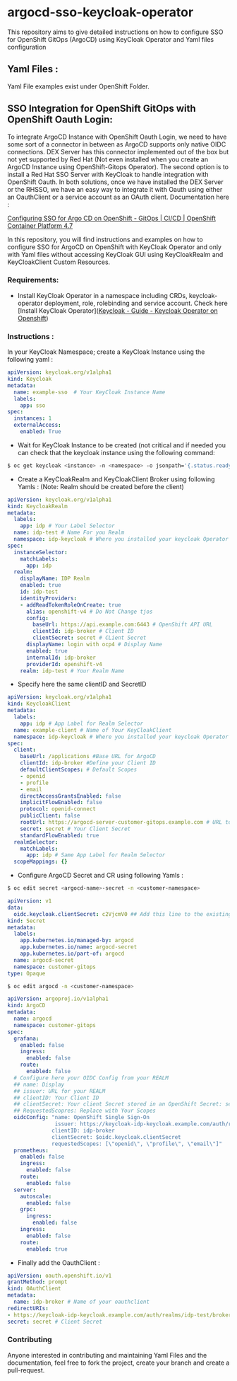 # argocd-sso-keycloak-operator
This repository aims to give detailed instructions on how to configure SSO for OpenShift GitOps (ArgoCD) using KeyCloak Operator and Yaml files configuration

## Yaml Files : 

Yaml File examples exist under OpenShift Folder.

## SSO Integration for OpenShift GitOps with OpenShift Oauth Login:

To integrate ArgoCD Instance with OpenShift Oauth Login, we need to have some sort of a connector in between as ArgoCD supports only native OIDC connections. DEX Server has this connector implemented out of the box but not yet supported by Red Hat (Not even installed when you create an ArgoCD Instance using OpenShift-Gitops Operator). The second option is to install a Red Hat SSO Server with KeyCloak to handle integration with OpenShift Oauth. In both solutions, once we have installed the DEX Server or the RHSSO, we have an easy way to integrate it with Oauth using either an OauthClient or a service account as an OAuth client. Documentation here :

[Configuring SSO for Argo CD on OpenShift - GitOps | CI/CD | OpenShift Container Platform 4.7](https://docs.openshift.com/container-platform/4.7/cicd/gitops/configuring-sso-for-argo-cd-on-openshift.html#registering-an-additional-oauth-client_configuring-sso-for-argo-cd-on-openshift)

In this repository, you will find instructions and examples on how to configure SSO for ArgoCD on OpenShift with KeyCloak Operator and only with Yaml files without accessing KeyCloak GUI using KeyCloakRealm and KeyCloakClient Custom Resources. 

### Requirements:

* Install KeyCloak Operator in a namespace including CRDs, keycloak-operator deployment, role, rolebinding and service account. Check here [Install KeyCloak Operator]([Keycloak - Guide - Keycloak Operator on Openshift](https://www.keycloak.org/getting-started/getting-started-operator-openshift))

### Instructions :

In your KeyCloak Namespace; create a KeyCloak Instance using the following yaml :

```yaml
apiVersion: keycloak.org/v1alpha1
kind: Keycloak
metadata:
  name: example-sso  # Your KeyCloak Instance Name
  labels:
    app: sso
spec:
  instances: 1
  externalAccess:
    enabled: True
```

* Wait for KeyCloak Instance to be created (not critical and if needed you can check that the keycloak instance using the following command:

```bash
$ oc get keycloak <instance> -n <namespace> -o jsonpath='{.status.ready}'
```

* Create a KeyCloakRealm and KeyCloakClient Broker using following Yamls : (Note: Realm should be created before the client)

```yaml
apiVersion: keycloak.org/v1alpha1
kind: KeycloakRealm
metadata:
  labels:
    app: idp # Your Label Selector
  name: idp-test # Name For you Realm
  namespace: idp-keycloak # Where you installed your keycloak Operator
spec:
  instanceSelector:
    matchLabels:
      app: idp
  realm:
    displayName: IDP Realm
    enabled: true
    id: idp-test
    identityProviders:
    - addReadTokenRoleOnCreate: true
      alias: openshift-v4 # Do Not Change tjos
      config:
        baseUrl: https://api.example.com:6443 # OpenShift API URL
        clientId: idp-broker # Client ID
        clientSecret: secret # CLient Secret
      displayName: login with ocp4 # Display Name
      enabled: true
      internalId: idp-broker 
      providerId: openshift-v4
    realm: idp-test # Your Realm Name
```

* Specify here the same clientID and SecretID

  
```yaml
apiVersion: keycloak.org/v1alpha1
kind: KeycloakClient
metadata:
  labels:
    app: idp # App Label for Realm Selector
  name: example-client # Name of Your KeyCloakClient
  namespace: idp-keycloak # Where you installed your keycloak Operator
spec:
  client:
    baseUrl: /applications #Base URL for ArgoCD
    clientId: idp-broker #Define your Client ID
    defaultClientScopes: # Default Scopes
    - openid
    - profile
    - email
    directAccessGrantsEnabled: false 
    implicitFlowEnabled: false
    protocol: openid-connect
    publicClient: false 
    rootUrl: https://argocd-server-customer-gitops.example.com # URL to your ArgoCD  
    secret: secret # Your Client Secret
    standardFlowEnabled: true
  realmSelector:
    matchLabels:
      app: idp # Same App Label for Realm Selector
  scopeMappings: {}

```

* Configure ArgoCD Secret and CR using following Yamls :

```bash
$ oc edit secret <argocd-name>-secret -n <customer-namespace>
```

```yaml 
apiVersion: v1
data:
  oidc.keycloak.clientSecret: c2VjcmV0 ## Add this line to the existing argocd-secret with your client secret encrypted in Base64
kind: Secret
metadata:
  labels:
    app.kubernetes.io/managed-by: argocd
    app.kubernetes.io/name: argocd-secret
    app.kubernetes.io/part-of: argocd
  name: argocd-secret
  namespace: customer-gitops
type: Opaque

```

```bash
$ oc edit argocd -n <customer-namespace>
```

```yaml
apiVersion: argoproj.io/v1alpha1
kind: ArgoCD
metadata:
  name: argocd
  namespace: customer-gitops
spec:
  grafana:
    enabled: false
    ingress:
      enabled: false
    route:
      enabled: false
  # Configure here your OIDC Config from your REALM 
  ## name: Display 
  ## issuer: URL for your REALM
  ## clientID: Your Client ID
  ## clientSecret: Your client Secret stored in an OpenShift Secret: see argocd-yaml example 
  ## RequestedScopres: Replace with Your Scopes
  oidcConfig: "name: OpenShift Single Sign-On   
               issuer: https://keycloak-idp-keycloak.example.com/auth/realms/idp-test  
              clientID: idp-broker
              clientSecret: $oidc.keycloak.clientSecret 
              requestedScopes: [\"openid\", \"profile\", \"email\"]"
  prometheus:
    enabled: false
    ingress:
      enabled: false
    route:
      enabled: false
  server:    
    autoscale:
      enabled: false
    grpc:
      ingress:
        enabled: false
    ingress:
      enabled: false
    route:
      enabled: true
```

* Finally add the OauthClient :

```yaml
apiVersion: oauth.openshift.io/v1
grantMethod: prompt
kind: OAuthClient
metadata:
  name: idp-broker # Name of your oauthclient
redirectURIs:
- https://keycloak-idp-keycloak.example.com/auth/realms/idp-test/broker/openshift-v4/endpoint # Replace idp-test by your Realm Name
secret: secret # Client Secret
```

### Contributing

Anyone interested in contributing and maintaining Yaml Files and the documentation, feel free to fork the project, create your branch and create a pull-request.
